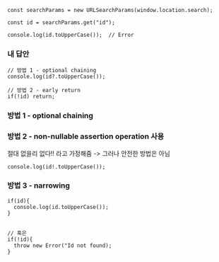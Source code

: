```tsx
const searchParams = new URLSearchParams(window.location.search);

const id = searchParams.get("id");

console.log(id.toUpperCase());  // Error
```

### 내 답안
```tsx
// 방법 1 - optional chaining
console.log(id?.toUpperCase());

// 방법 2 - early return
if(!id) return;
```

### 방법 1 - optional chaining

### 방법 2 - non-nullable assertion operation 사용
절대 없을리 없다!! 라고 가정해줌 -> 그러나 안전한 방법은 아님
```tsx
console.log(id!.toUpperCase());
```

### 방법 3  - narrowing 
```tsx
if(id){
  console.log(id.toUpperCase());
}


// 혹은
if(!id){
  throw new Error("Id not found);
}
```
